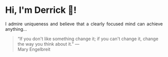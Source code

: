 # Hi, I'm Derrick 👋!
<p align="justify">I admire uniqueness and believe that a clearly focused mind can achieve anything...</p> 
<!-- #quote-start -->
<blockquote>&ldquo;If you don't like something change it; if you can't change it, change the way you think about it.&rdquo; &mdash; <footer>Mary Engelbreit</footer></blockquote>
<!-- #quote-end -->
